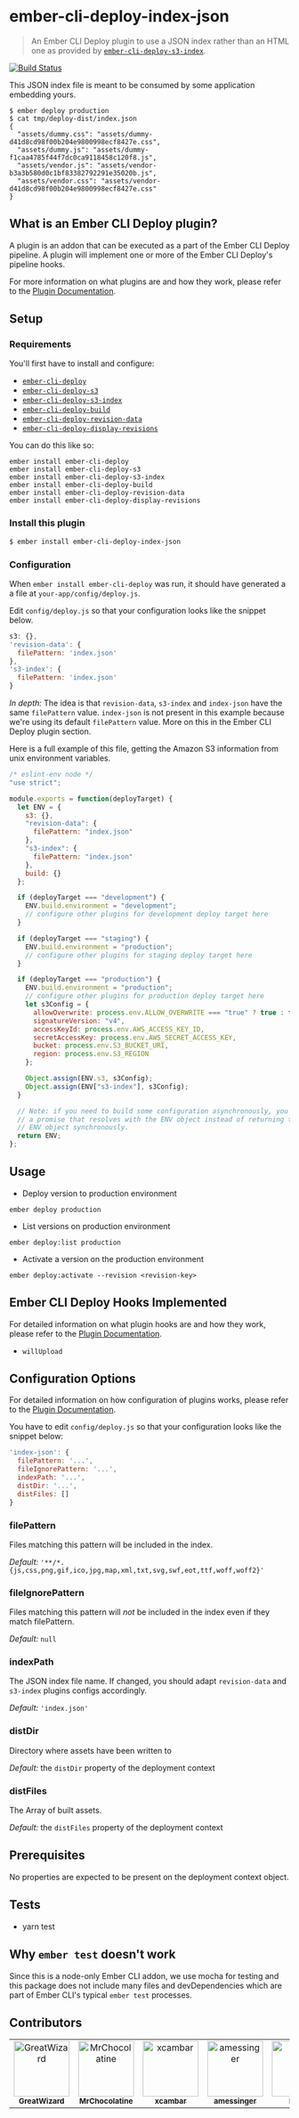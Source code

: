 # ember-cli-deploy-index-json

> An Ember CLI Deploy plugin to use a JSON index rather than an HTML one as provided by [`ember-cli-deploy-s3-index`](https://github.com/ember-cli-deploy/ember-cli-deploy-s3-index).

[![Build Status](https://travis-ci.org/peopledoc/ember-cli-deploy-index-json.svg?branch=master)](https://travis-ci.org/peopledoc/ember-cli-deploy-index-json)

This JSON index file is meant to be consumed by some application embedding yours.

```
$ ember deploy production
$ cat tmp/deploy-dist/index.json
{
  "assets/dummy.css": "assets/dummy-d41d8cd98f00b204e9800998ecf8427e.css",
  "assets/dummy.js": "assets/dummy-f1caa4785f44f7dc0ca9118458c120f8.js",
  "assets/vendor.js": "assets/vendor-b3a3b580d0c1bf83382792291e35020b.js",
  "assets/vendor.css": "assets/vendor-d41d8cd98f00b204e9800998ecf8427e.css"
}
```

## What is an Ember CLI Deploy plugin?

A plugin is an addon that can be executed as a part of the Ember CLI Deploy pipeline. A plugin will implement one or more of the Ember CLI Deploy's pipeline hooks.

For more information on what plugins are and how they work, please refer to the [Plugin Documentation][1].

## Setup

### Requirements

You'll first have to install and configure:

- [`ember-cli-deploy`](https://github.com/ember-cli-deploy/ember-cli-deploy)
- [`ember-cli-deploy-s3`](https://github.com/ember-cli-deploy/ember-cli-deploy-s3#quick-start)
- [`ember-cli-deploy-s3-index`](https://github.com/ember-cli-deploy/ember-cli-deploy-s3-index#quick-start)
- [`ember-cli-deploy-build`](https://github.com/ember-cli-deploy/ember-cli-deploy-build)
- [`ember-cli-deploy-revision-data`](https://github.com/ember-cli-deploy/ember-cli-deploy-revision-data)
- [`ember-cli-deploy-display-revisions`](https://github.com/duizendnegen/ember-cli-deploy-display-revisions)

You can do this like so:

```shell
ember install ember-cli-deploy
ember install ember-cli-deploy-s3
ember install ember-cli-deploy-s3-index
ember install ember-cli-deploy-build
ember install ember-cli-deploy-revision-data
ember install ember-cli-deploy-display-revisions
```

### Install this plugin

```bash
$ ember install ember-cli-deploy-index-json
```

### Configuration

When `ember install ember-cli-deploy` was run, it should have
generated a a file at `your-app/config/deploy.js`.

Edit `config/deploy.js` so that your configuration looks like the snippet below.

```js
s3: {},
'revision-data': {
  filePattern: 'index.json'
},
's3-index': {
  filePattern: 'index.json'
}
```

_In depth:_ The idea is that `revision-data`, `s3-index` and
`index-json` have the same `filePattern` value. `index-json` is not
present in this example because we're using its default `filePattern` value. More on this in the Ember CLI Deploy plugin section.

Here is a full example of this file, getting the Amazon S3 information
from unix environment variables.

```js
/* eslint-env node */
"use strict";

module.exports = function(deployTarget) {
  let ENV = {
    s3: {},
    "revision-data": {
      filePattern: "index.json"
    },
    "s3-index": {
      filePattern: "index.json"
    },
    build: {}
  };

  if (deployTarget === "development") {
    ENV.build.environment = "development";
    // configure other plugins for development deploy target here
  }

  if (deployTarget === "staging") {
    ENV.build.environment = "production";
    // configure other plugins for staging deploy target here
  }

  if (deployTarget === "production") {
    ENV.build.environment = "production";
    // configure other plugins for production deploy target here
    let s3Config = {
      allowOverwrite: process.env.ALLOW_OVERWRITE === "true" ? true : false,
      signatureVersion: "v4",
      accessKeyId: process.env.AWS_ACCESS_KEY_ID,
      secretAccessKey: process.env.AWS_SECRET_ACCESS_KEY,
      bucket: process.env.S3_BUCKET_URI,
      region: process.env.S3_REGION
    };

    Object.assign(ENV.s3, s3Config);
    Object.assign(ENV["s3-index"], s3Config);
  }

  // Note: if you need to build some configuration asynchronously, you can return
  // a promise that resolves with the ENV object instead of returning the
  // ENV object synchronously.
  return ENV;
};
```

## Usage

- Deploy version to production environment

`ember deploy production`

- List versions on production environment

`ember deploy:list production`

- Activate a version on the production environment

`ember deploy:activate --revision <revision-key>`

## Ember CLI Deploy Hooks Implemented

For detailed information on what plugin hooks are and how they work, please refer to the [Plugin Documentation][1].

- `willUpload`

## Configuration Options

For detailed information on how configuration of plugins works, please refer to the [Plugin Documentation][1].

You have to edit `config/deploy.js` so that your configuration looks like the snippet below:

```js
'index-json': {
  filePattern: '...',
  fileIgnorePattern: '...',
  indexPath: '...',
  distDir: '...',
  distFiles: []
}
```

### filePattern

Files matching this pattern will be included in the index.

_Default:_ `'**/*.{js,css,png,gif,ico,jpg,map,xml,txt,svg,swf,eot,ttf,woff,woff2}'`

### fileIgnorePattern

Files matching this pattern will _not_ be included in the index even if they match filePattern.

_Default:_ `null`

### indexPath

The JSON index file name. If changed, you should adapt `revision-data` and `s3-index` plugins configs accordingly.

_Default:_ `'index.json'`

### distDir

Directory where assets have been written to

_Default:_ the `distDir` property of the deployment context

### distFiles

The Array of built assets.

_Default:_ the `distFiles` property of the deployment context

## Prerequisites

No properties are expected to be present on the deployment context object.

## Tests

- yarn test

## Why `ember test` doesn't work

Since this is a node-only Ember CLI addon, we use mocha for testing and this package does not include many files and devDependencies which are part of Ember CLI's typical `ember test` processes.

[1]: http://ember-cli-deploy.com/plugins/ "Plugin Documentation"
[2]: https://github.com/ember-cli-deploy/ember-cli-deploy-build "ember-cli-deploy-build"

## Contributors

<!-- readme: contributors,ember-tomster/- -start -->
<table>
<tr>
    <td align="center">
        <a href="https://github.com/GreatWizard">
            <img src="https://avatars.githubusercontent.com/u/1322081?v=4" width="100;" alt="GreatWizard"/>
            <br />
            <sub><b>GreatWizard</b></sub>
        </a>
    </td>
    <td align="center">
        <a href="https://github.com/MrChocolatine">
            <img src="https://avatars.githubusercontent.com/u/47531779?v=4" width="100;" alt="MrChocolatine"/>
            <br />
            <sub><b>MrChocolatine</b></sub>
        </a>
    </td>
    <td align="center">
        <a href="https://github.com/xcambar">
            <img src="https://avatars.githubusercontent.com/u/657654?v=4" width="100;" alt="xcambar"/>
            <br />
            <sub><b>xcambar</b></sub>
        </a>
    </td>
    <td align="center">
        <a href="https://github.com/amessinger">
            <img src="https://avatars.githubusercontent.com/u/3007703?v=4" width="100;" alt="amessinger"/>
            <br />
            <sub><b>amessinger</b></sub>
        </a>
    </td>
    <td align="center">
        <a href="https://github.com/lifeart">
            <img src="https://avatars.githubusercontent.com/u/1360552?v=4" width="100;" alt="lifeart"/>
            <br />
            <sub><b>lifeart</b></sub>
        </a>
    </td>
    <td align="center">
        <a href="https://github.com/romgere">
            <img src="https://avatars.githubusercontent.com/u/13900970?v=4" width="100;" alt="romgere"/>
            <br />
            <sub><b>romgere</b></sub>
        </a>
    </td></tr>
</table>
<!-- readme: contributors,ember-tomster/- -end -->
